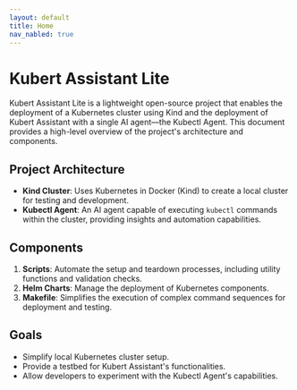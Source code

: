 ```yaml
---
layout: default
title: Home
nav_nabled: true
---
```


# Kubert Assistant Lite

Kubert Assistant Lite is a lightweight open-source project that enables the deployment of a Kubernetes cluster using Kind and the deployment of Kubert Assistant with a single AI agent—the Kubectl Agent. This document provides a high-level overview of the project's architecture and components.

## Project Architecture

- **Kind Cluster**: Uses Kubernetes in Docker (Kind) to create a local cluster for testing and development.
- **Kubectl Agent**: An AI agent capable of executing `kubectl` commands within the cluster, providing insights and automation capabilities.

## Components

1. **Scripts**: Automate the setup and teardown processes, including utility functions and validation checks.
2. **Helm Charts**: Manage the deployment of Kubernetes components.
3. **Makefile**: Simplifies the execution of complex command sequences for deployment and testing.

## Goals

- Simplify local Kubernetes cluster setup.
- Provide a testbed for Kubert Assistant's functionalities.
- Allow developers to experiment with the Kubectl Agent's capabilities.
